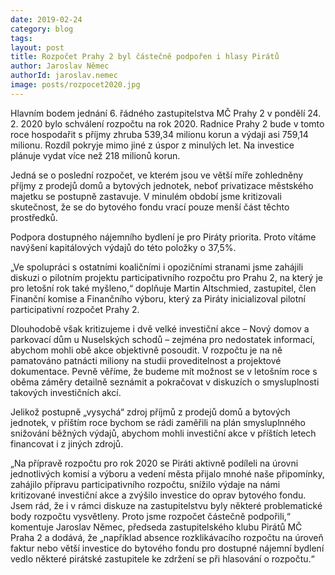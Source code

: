 ```yaml
---
date: 2019-02-24
category: blog
tags: 
layout: post
title: Rozpočet Prahy 2 byl částečně podpořen i hlasy Pirátů
author: Jaroslav Němec
authorId: jaroslav.nemec
image: posts/rozpocet2020.jpg
---
```


Hlavním bodem jednání 6. řádného zastupitelstva MČ Prahy 2 v pondělí 24. 2. 2020 bylo schválení rozpočtu na rok 2020. Radnice Prahy 2 bude v tomto roce hospodařit s příjmy zhruba 539,34 milionu korun a výdaji asi 759,14 milionu. Rozdíl pokryje mimo jiné z úspor z minulých let. Na investice plánuje vydat více než 218 milionů korun.

Jedná se o poslední rozpočet, ve kterém jsou ve větší míře zohledněny příjmy z prodejů domů a bytových jednotek, neboť privatizace městského majetku se postupně zastavuje. 
V minulém období jsme kritizovali skutečnost, že se do bytového fondu vrací pouze menší část těchto prostředků. 

Podpora dostupného nájemního bydlení je pro Piráty priorita. Proto vítáme navýšení kapitálových výdajů do této položky o 37,5%.

„Ve spolupráci s ostatními koaličními i opozičními stranami jsme zahájili diskuzi o pilotním projektu participativního rozpočtu pro Prahu 2, na který je pro letošní rok také myšleno,“ doplňuje Martin Altschmied, zastupitel, člen Finanční komise a Finančního výboru, který za Piráty inicializoval pilotní participativní rozpočet Prahy 2.

Dlouhodobě však kritizujeme i dvě velké investiční akce – Nový domov a parkovací dům u Nuselských schodů – zejména pro nedostatek informací, abychom mohli obě akce objektivně posoudit. V rozpočtu je na ně pamatováno patnácti miliony na studii proveditelnost a projektové dokumentace. Pevně věříme, že budeme mít možnost se v letošním roce s oběma záměry detailně seznámit a pokračovat v diskuzích o smysluplnosti takových investičních akcí.

Jelikož postupně „vysychá“ zdroj příjmů z prodejů domů a bytových jednotek, v příštím roce bychom se rádi zaměřili na plán smysluplnného snižování běžných výdajů, abychom mohli investiční akce v příštích letech financovat i z jiných zdrojů.

„Na přípravě rozpočtu pro rok 2020 se Piráti aktivně podíleli na úrovni jednotlivých komisí a výboru a vedení města přijalo mnohé naše připomínky, zahájilo přípravu participativního rozpočtu, snížilo výdaje na námi kritizované investiční akce a zvýšilo investice do oprav bytového fondu. Jsem rád, že i v rámci diskuze na zastupitelstvu byly některé problematické body rozpočtu vysvětleny. Proto jsme rozpočet částečně podpořili,“ komentuje Jaroslav Němec, předseda zastupitelského klubu Pirátů MČ Praha 2 a dodává, že „například absence rozklikávacího rozpočtu na úroveň faktur nebo větší investice do bytového fondu pro dostupné nájemní bydlení vedlo některé pirátské zastupitele ke zdržení se při hlasování o rozpočtu.“
